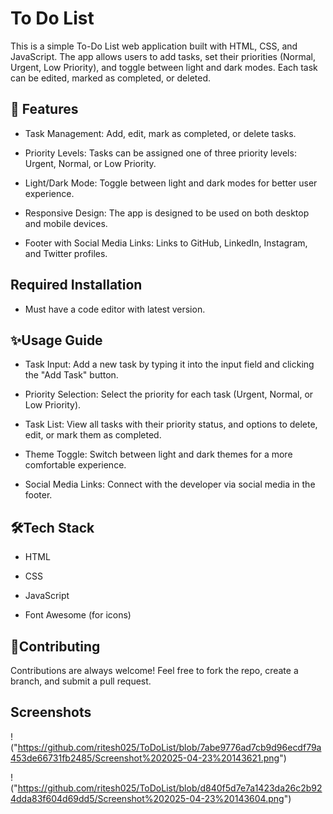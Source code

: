 
# To Do List                      
This is a simple To-Do List web application built with HTML, CSS, and JavaScript. The app allows users to add tasks, set their priorities (Normal, Urgent, Low Priority), and toggle between light and dark modes. Each task can be edited, marked as completed, or deleted.


## 🚀 Features

- Task Management: Add, edit, mark as completed, or delete tasks.

- Priority Levels: Tasks can be assigned one of three priority levels: Urgent, Normal, or Low Priority.

- Light/Dark Mode: Toggle between light and dark modes for better user experience.

- Responsive Design: The app is designed to be used on both desktop and mobile devices.

- Footer with Social Media Links: Links to GitHub, LinkedIn, Instagram, and Twitter profiles.

## Required Installation
- Must have a code editor with latest version. 

## ✨Usage Guide

- Task Input: Add a new task by typing it into the input field and clicking the "Add Task" button.

- Priority Selection: Select the priority for each task (Urgent, Normal, or Low Priority).

- Task List: View all tasks with their priority status, and options to delete, edit, or mark them as completed.

- Theme Toggle: Switch between light and dark themes for a more comfortable experience.

- Social Media Links: Connect with the developer via social media in the footer.











## 🛠️Tech Stack
- HTML

- CSS

- JavaScript

- Font Awesome (for icons)
## 🤝Contributing

Contributions are always welcome!
 Feel free to fork the repo, create a branch, and submit a pull request.
## Screenshots

!("https://github.com/ritesh025/ToDoList/blob/7abe9776ad7cb9d96ecdf79a453de66731fb2485/Screenshot%202025-04-23%20143621.png")

!("https://github.com/ritesh025/ToDoList/blob/d840f5d7e7a1423da26c2b924dda83f604d69dd5/Screenshot%202025-04-23%20143604.png")


